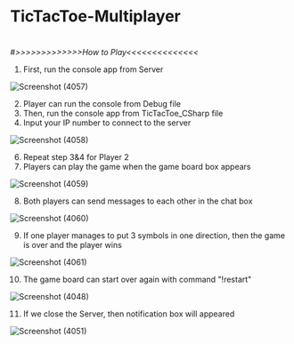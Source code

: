 # TicTacToe-Multiplayer
# 


#*>>>>>>>>>>>>>How to Play<<<<<<<<<<<<<<*
1. First, run the console app from Server

![Screenshot (4057)](https://user-images.githubusercontent.com/83818714/174737503-3a1e1755-ee98-4745-b4c3-0f596ac2f1bc.png)


2. Player can run the console from Debug file
4. Then, run the console app from TicTacToe_CSharp file
5. Input your IP number to connect to the server

![Screenshot (4058)](https://user-images.githubusercontent.com/83818714/174738067-7e950556-b7b1-4c97-8b15-3e47ac759093.png)

6. Repeat step 3&4 for Player 2
7. Players can play the game when the game board box appears

![Screenshot (4059)](https://user-images.githubusercontent.com/83818714/174738225-1d4b0c35-6763-4778-8394-9eac950fe7ba.png)


8. Both players can send messages to each other in the chat box

![Screenshot (4060)](https://user-images.githubusercontent.com/83818714/174738295-886b1100-6d97-44d8-853b-f9c63ee582b4.png)


9. If one player manages to put 3 symbols in one direction, then the game is over and the player wins

![Screenshot (4061)](https://user-images.githubusercontent.com/83818714/174738681-7442b809-efe2-43fa-a994-54d566f1fab5.png)

10. The game board can start over again with command "!restart"

![Screenshot (4048)](https://user-images.githubusercontent.com/83818714/174723423-2212bba4-d5b6-41be-bb90-edbd77fba539.png)

11. If we close the Server, then notification box will appeared

![Screenshot (4051)](https://user-images.githubusercontent.com/83818714/174724141-a258e098-7711-46cf-9715-fa01e0ac9f6c.png)




